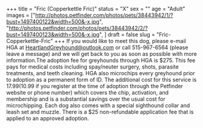 +++
title = "Fric (Copperkettle Fric)"
status = "X"
sex = ""
age = "Adult"
images = ["http://photos.petfinder.com/photos/pets/38443942/1/?bust=1497400122&width=500&-x.jpg",
"http://photos.petfinder.com/photos/pets/38443942/2/?bust=1497400123&width=500&-x.jpg",
]
draft = false
slug = "Fric-Copperkettle-Fric"
+++
If you would like to meet this dog, please e-mail HGA at HeartlandGreyhound@outlook.com or call 515-967-6564 (please leave a message) and we will get back to you as soon as possible with more information.The adoption fee for greyhounds through HGA is $275. This fee pays for medical costs including spay/neuter surgery, shots, parasite treatments, and teeth cleaning. HGA also microchips every greyhound prior to adoption as a permanent form of ID. The additional cost for this service is $17.99 ($10.99 if you register at the time of adoption through the Petfinder website or phone number) which covers the chip, activation, and membership and is a substantial savings over the usual cost for microchipping. Each dog also comes with a special sighthound collar and leash set and muzzle. There is a $25 non-refundable application fee that is applied to an approved adoption.
